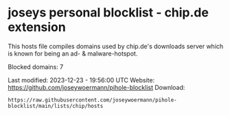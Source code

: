 # joseys personal blocklist - chip.de extension

This hosts file compiles domains used by chip.de's downloads server which is known for being an ad- & malware-hotspot.

Blocked domains: 7

Last modified: 2023-12-23 - 19:56:00 UTC
Website: https://github.com/joseywoermann/pihole-blocklist
Download:

```
https://raw.githubusercontent.com/joseywoermann/pihole-blocklist/main/lists/chip/hosts
```
